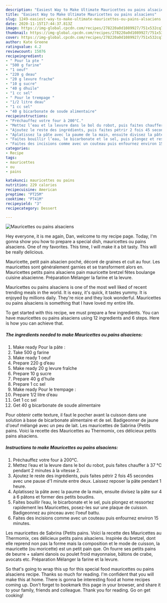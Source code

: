 ```yaml
---
description: "Easiest Way to Make Ultimate Mauricettes ou pains alsaciens"
title: "Easiest Way to Make Ultimate Mauricettes ou pains alsaciens"
slug: 1249-easiest-way-to-make-ultimate-mauricettes-ou-pains-alsaciens
date: 2020-11-15T17:44:37.813Z
image: https://img-global.cpcdn.com/recipes/278220a0d1089927/751x532cq70/mauricettes-ou-pains-alsaciens-photo-principale-de-la-recette.jpg
thumbnail: https://img-global.cpcdn.com/recipes/278220a0d1089927/751x532cq70/mauricettes-ou-pains-alsaciens-photo-principale-de-la-recette.jpg
cover: https://img-global.cpcdn.com/recipes/278220a0d1089927/751x532cq70/mauricettes-ou-pains-alsaciens-photo-principale-de-la-recette.jpg
author: Kate Greene
ratingvalue: 4.2
reviewcount: 15076
recipeingredient:
- " Pour la pte "
- "500 g farine"
- "1 oeuf"
- "220 g deau"
- "20 g levure frache"
- "10 g sucre"
- "40 g dhuile"
- "1 cc sel"
- " Pour le trempage "
- "1/2 litre deau"
- "1 cc sel"
- "40 g bicarbonate de soude alimentaire"
recipeinstructions:
- "Préchauffez votre four à 200°C."
- "Mettez l’eau et la levure dans le bol du robot, puis faites chauffer à 37 °C pendant 2 minutes à la vitesse 2."
- "Ajoutez le reste des ingrédients, puis faites pétrir 2 fois 45 secondes avec une pause d’1 minute entre deux. Laissez reposer la pâte pendant 1 heure."
- "Aplatissez la pâte avec la paume de la main, ensuite divisez la pâte sur 4 à 6 pâtons et former des petits boudins."
- "Faites bouillir l’eau, le bicarbonate et le sel, puis plongez et ressortez rapidement les Mauricettes, posez-les sur une plaque de cuisson. Badigeonnez au pinceau avec l’oeuf battu."
- "Faites des incisions comme avec un couteau puis enfournez environ 15 minutes."
categories:
- Recipe
tags:
- mauricettes
- ou
- pains

katakunci: mauricettes ou pains 
nutrition: 229 calories
recipecuisine: American
preptime: "PT25M"
cooktime: "PT41M"
recipeyield: "3"
recipecategory: Dessert

---
```



![Mauricettes ou pains alsaciens](https://img-global.cpcdn.com/recipes/278220a0d1089927/751x532cq70/mauricettes-ou-pains-alsaciens-photo-principale-de-la-recette.jpg)

Hey everyone, it is me again, Dan, welcome to my recipe page. Today, I'm gonna show you how to prepare a special dish, mauricettes ou pains alsaciens. One of my favorites. This time, I will make it a bit tasty. This will be really delicious.

Mauricette, petit pain alsacien poché, décoré de graines et cuit au four. Les mauricettes sont généralement garnies et se transforment alors en. Mauricettes petits pains alsaciens pain mauricette bretzel fêtes boulange cuisine alsacienne. Préparation Mélanger la farine et la levure.

Mauricettes ou pains alsaciens is one of the most well liked of recent trending meals in the world. It is easy, it's quick, it tastes yummy. It is enjoyed by millions daily. They're nice and they look wonderful. Mauricettes ou pains alsaciens is something that I have loved my entire life.


To get started with this recipe, we must prepare a few ingredients. You can have mauricettes ou pains alsaciens using 12 ingredients and 6 steps. Here is how you can achieve that.

<!--inarticleads1-->

##### The ingredients needed to make Mauricettes ou pains alsaciens:

1. Make ready  Pour la pâte :
1. Take 500 g farine
1. Make ready 1 oeuf
1. Prepare 220 g d’eau
1. Make ready 20 g levure fraîche
1. Prepare 10 g sucre
1. Prepare 40 g d’huile
1. Prepare 1 cc sel
1. Make ready  Pour le trempage :
1. Prepare 1/2 litre d’eau
1. Get 1 cc sel
1. Get 40 g bicarbonate de soude alimentaire


Pour obtenir cette texture, il faut le pocher avant la cuisson dans une solution à base de bicarbonate alimentaire et de sel. Badigeonner de jaune d&#39;oeuf mélangé avec un peu de lait. Les mauricettes de Sabrina {Petits pains. Voici la recette des Mauricettes au Thermomix, ces délicieux petits pains alsaciens. 

<!--inarticleads2-->

##### Instructions to make Mauricettes ou pains alsaciens:

1. Préchauffez votre four à 200°C.
1. Mettez l’eau et la levure dans le bol du robot, puis faites chauffer à 37 °C pendant 2 minutes à la vitesse 2.
1. Ajoutez le reste des ingrédients, puis faites pétrir 2 fois 45 secondes avec une pause d’1 minute entre deux. Laissez reposer la pâte pendant 1 heure.
1. Aplatissez la pâte avec la paume de la main, ensuite divisez la pâte sur 4 à 6 pâtons et former des petits boudins.
1. Faites bouillir l’eau, le bicarbonate et le sel, puis plongez et ressortez rapidement les Mauricettes, posez-les sur une plaque de cuisson. Badigeonnez au pinceau avec l’oeuf battu.
1. Faites des incisions comme avec un couteau puis enfournez environ 15 minutes.


Les mauricettes de Sabrina {Petits pains. Voici la recette des Mauricettes au Thermomix, ces délicieux petits pains alsaciens. Inspirée du bretzel, dont elle reprend non pas la forme mais la composition et le mode de cuisson, la mauricette (ou moricette) est un petit pain que. On fourre ses petits pains de beurre + salami danois ou poulet froid mayonnaise, bâtons de crabe, avocats etc. Préparation Mélanger la farine et la levure. 

So that's going to wrap this up for this special food mauricettes ou pains alsaciens recipe. Thanks so much for reading. I'm confident that you will make this at home. There is gonna be interesting food at home recipes coming up. Don't forget to bookmark this page in your browser, and share it to your family, friends and colleague. Thank you for reading. Go on get cooking!
